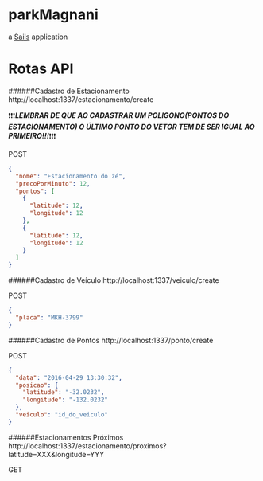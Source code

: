 # parkMagnani

a [Sails](http://sailsjs.org) application


# Rotas API

######Cadastro de Estacionamento  
http://localhost:1337/estacionamento/create

:exclamation::exclamation::exclamation:***LEMBRAR DE QUE AO CADASTRAR UM POLIGONO(PONTOS DO ESTACIONAMENTO) O ÚLTIMO PONTO DO VETOR TEM DE SER IGUAL AO PRIMEIRO!!!***:exclamation::exclamation::exclamation:

POST

```json
{
  "nome": "Estacionamento do zé",
  "precoPorMinuto": 12,
  "pontos": [
    {
      "latitude": 12,
      "longitude": 12
    },
    {
      "latitude": 12,
      "longitude": 12
    }
  ]
}
```

######Cadastro de Veículo
http://localhost:1337/veiculo/create

POST

```json
{
  "placa": "MKH-3799"
}
```

######Cadastro de Pontos
http://localhost:1337/ponto/create

POST

```json
{
  "data": "2016-04-29 13:30:32",
  "posicao": {
    "latitude": "-32.0232",
    "longitude": "-132.0232"
  },
  "veiculo": "id_do_veiculo"
}
```

######Estacionamentos Próximos
http://localhost:1337/estacionamento/proximos?latitude=XXX&longitude=YYY

GET

